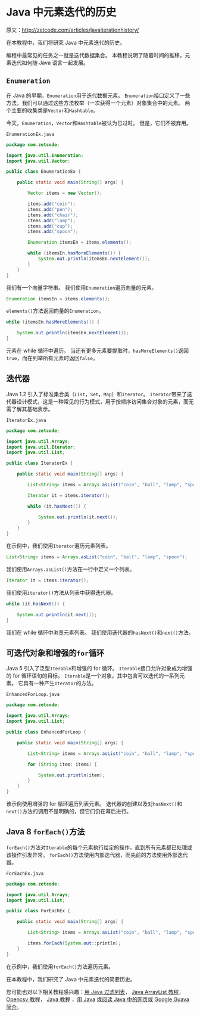 # Java 中元素迭代的历史

原文：http://zetcode.com/articles/javaiterationhistory/

在本教程中，我们将研究 Java 中元素迭代的历史。

编程中最常见的任务之一就是迭代数据集合。 本教程说明了随着时间的推移，元素迭代如何随 Java 语言一起发展。

## `Enumeration`

在 Java 的早期，`Enumeration`用于迭代数据元素。 `Enumeration`接口定义了一些方法，我们可以通过这些方法枚举（一次获得一个元素）对象集合中的元素。 两个主要的收集类是`Vector`和`Hashtable`。

今天，`Enumeration`，`Vector`和`Hashtable`被认为已过时。 但是，它们不被弃用。

`EnumerationEx.java`

```java
package com.zetcode;

import java.util.Enumeration;
import java.util.Vector;

public class EnumerationEx {

    public static void main(String[] args) {

        Vector items = new Vector();

        items.add("coin");
        items.add("pen");
        items.add("chair");
        items.add("lamp");
        items.add("cup");
        items.add("spoon");

        Enumeration itemsEn = items.elements();

        while (itemsEn.hasMoreElements()) {
            System.out.println(itemsEn.nextElement());
        }
    }
}

```

我们有一个向量字符串。 我们使用`Enumeration`遍历向量的元素。

```java
Enumeration itemsEn = items.elements();

```

`elements()`方法返回向量的`Enumeration`。

```java
while (itemsEn.hasMoreElements()) {

    System.out.println(itemsEn.nextElement());
}

```

元素在 while 循环中遍历。 当还有更多元素要提取时，`hasMoreElements()`返回`true`，而在列举所有元素时返回`false`。

## 迭代器

Java 1.2 引入了标准集合类（`List`，`Set`，`Map`）和`Iterator`。 `Iterator`带来了迭代器设计模式，这是一种常见的行为模式，用于按顺序访问集合对象的元素，而无需了解其基础表示。

`IteratorEx.java`

```java
package com.zetcode;

import java.util.Arrays;
import java.util.Iterator;
import java.util.List;

public class IteratorEx {

    public static void main(String[] args) {

        List<String> items = Arrays.asList("coin", "ball", "lamp", "spoon");

        Iterator it = items.iterator();

        while (it.hasNext()) {

            System.out.println(it.next());
        }
    }
}

```

在示例中，我们使用`Iterator`遍历元素列表。

```java
List<String> items = Arrays.asList("coin", "ball", "lamp", "spoon");

```

我们使用`Arrays.asList()`方法在一行中定义一个列表。

```java
Iterator it = items.iterator();

```

我们使用`iterator()`方法从列表中获得迭代器。

```java
while (it.hasNext()) {

    System.out.println(it.next());
}

```

我们在 while 循环中浏览元素列表。 我们使用迭代器的`hasNext()`和`next()`方法。

## 可迭代对象和增强的`for`循环

Java 5 引入了泛型`Iterable`和增强的 for 循环。 `Iterable`接口允许对象成为增强的 for 循环语句的目标。 `Iterable`是一个对象，其中包含可以迭代的一系列元素。 它具有一种产生`Iterator`的方法。

`EnhancedForLoop.java`

```java
package com.zetcode;

import java.util.Arrays;
import java.util.List;

public class EnhancedForLoop {

    public static void main(String[] args) {

        List<String> items = Arrays.asList("coin", "ball", "lamp", "spoon");

        for (String item: items) {

            System.out.println(item);
        }
    }
}

```

该示例使用增强的 for 循环遍历列表元素。 迭代器的创建以及对`hasNext()`和`next()`方法的调用不是明确的，但它们仍在幕后进行。

## Java 8 `forEach()`方法

`forEach()`方法对`Iterable`的每个元素执行给定的操作，直到所有元素都已处理或该操作引发异常。 `forEach()`方法使用内部迭代器，而先前的方法使用外部迭代器。

`ForEachEx.java`

```java
package com.zetcode;

import java.util.Arrays;
import java.util.List;

public class ForEachEx {

    public static void main(String[] args) {

        List<String> items = Arrays.asList("coin", "ball", "lamp", "spoon");

        items.forEach(System.out::println);
    }
}

```

在示例中，我们使用`forEach()`方法遍历元素。

在本教程中，我们研究了 Java 中元素迭代的简要历史。

您可能也对以下相关教程感兴趣：[用 Java 过滤列表](/articles/javafilterlist/)， [Java ArrayList 教程](/articles/javaarraylist/)， [Opencsv 教程](/articles/opencsv/)， [Java 教程](/lang/java/) ，[用 Java](/articles/javareadtext/) 或[阅读 Java 中的网页](/articles/javareadwebpage/)或 [Google Guava 简介](/articles/guava/)。
